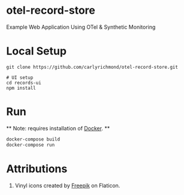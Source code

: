 # otel-record-store

Example Web Application Using OTel &amp; Synthetic Monitoring

# Local Setup

```
git clone https://github.com/carlyrichmond/otel-record-store.git

# UI setup
cd records-ui
npm install
```

# Run

** Note: requires installation of [Docker](https://docs.docker.com/desktop/). **

```zsh
docker-compose build
docker-compose run
```

# Attributions

1. Vinyl icons created by [Freepik](https://www.flaticon.com/free-icons/vinyl) on Flaticon.
